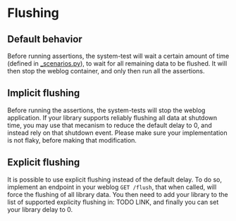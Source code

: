 # Flushing

## Default behavior

Before running assertions, the system-test will wait a certain amount of time (defined in [_scenarios.py](https://github.com/DataDog/system-tests/blob/9ae1dcff8ca55bcc4157781a406bbcafeb358d54/utils/_context/_scenarios.py#L424)), to wait for all remaining data to be flushed.
It will then stop the weblog container, and only then run all the assertions.

## Implicit flushing

Before running the assertions, the system-tests will stop the weblog application. If your library supports reliably flushing all data at shutdown time, you may use that mecanism to reduce the default delay to 0, and instead rely on that shutdown event. Please make sure your implementation is not flaky, before making that modification.

## Explicit flushing

It is possible to use explicit flushing instead of the default delay.
To do so, implement an endpoint in your weblog `GET /flush`, that when called, will force the flushing of all library data.
You then need to add your library to the list of supported explicity flushing in: TODO LINK, and finally you can set your library delay to 0.
